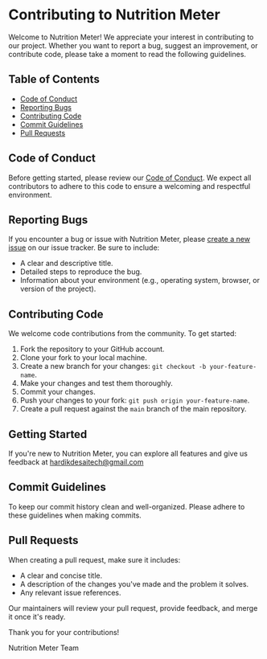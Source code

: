 # Contributing to Nutrition Meter

Welcome to Nutrition Meter! We appreciate your interest in contributing to our project. Whether you want to report a bug, suggest an improvement, or contribute code, please take a moment to read the following guidelines.

## Table of Contents

- [Code of Conduct](#code-of-conduct)
- [Reporting Bugs](#reporting-bugs)
- [Contributing Code](#contributing-code)
- [Commit Guidelines](#commit-guidelines)
- [Pull Requests](#pull-requests)

## Code of Conduct

Before getting started, please review our [Code of Conduct](CODE_OF_CONDUCT.md). We expect all contributors to adhere to this code to ensure a welcoming and respectful environment.

## Reporting Bugs

If you encounter a bug or issue with Nutrition Meter, please [create a new issue](link-to-issue-tracker) on our issue tracker. Be sure to include:

- A clear and descriptive title.
- Detailed steps to reproduce the bug.
- Information about your environment (e.g., operating system, browser, or version of the project).

## Contributing Code

We welcome code contributions from the community. To get started:

1. Fork the repository to your GitHub account.
2. Clone your fork to your local machine.
3. Create a new branch for your changes: `git checkout -b your-feature-name`.
4. Make your changes and test them thoroughly.
5. Commit your changes.
6. Push your changes to your fork: `git push origin your-feature-name`.
7. Create a pull request against the `main` branch of the main repository.

## Getting Started

If you're new to Nutrition Meter, you can explore all features and give us feedback at hardikdesaitech@gmail.com

## Commit Guidelines

To keep our commit history clean and well-organized. Please adhere to these guidelines when making commits.

## Pull Requests

When creating a pull request, make sure it includes:

- A clear and concise title.
- A description of the changes you've made and the problem it solves.
- Any relevant issue references.

Our maintainers will review your pull request, provide feedback, and merge it once it's ready.

Thank you for your contributions!

Nutrition Meter Team
